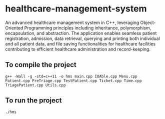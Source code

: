 # healthcare-management-system

An advanced healthcare management system in C++, leveraging Object-Oriented Programming principles including inheritance, polymorphism, encapsulation, and abstraction. The application enables seamless patient registration, admission, data retrieval, querying and printing both individual and all patient data, and file saving functionalities for healthcare facilities contributing to efficient healthcare administration and record-keeping.

## To compile the project
```
g++ -Wall -g -std=c++11 -o hms main.cpp IOAble.cpp Menu.cpp Patient.cpp PreTriage.cpp TestPatient.cpp Ticket.cpp Time.cpp TriagePatient.cpp Utils.cpp
```

## To run the project
```
./hms
```
